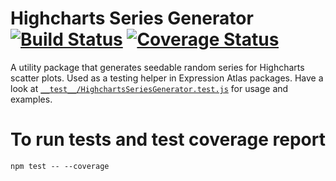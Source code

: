 # Highcharts Series Generator [![Build Status](https://travis-ci.org/ebi-gene-expression-group/highcharts-series-generator.svg?branch=master)](https://travis-ci.org/ebi-gene-expression-group/highcharts-series-generator) [![Coverage Status](https://coveralls.io/repos/github/ebi-gene-expression-group/highcharts-series-generator/badge.svg?branch=master)](https://coveralls.io/github/ebi-gene-expression-group/highcharts-series-generator?branch=master)

A utility package that generates seedable random series for Highcharts scatter plots. Used as a testing helper in
Expression Atlas packages. Have a look at [`__test__/HighchartsSeriesGenerator.test.js`](https://github.com/gxa/highcharts-series-generator/blob/master/__test__/HighchartsSeriesGenerator.test.js) for usage and examples.

# To run tests and test coverage report 
    npm test -- --coverage

